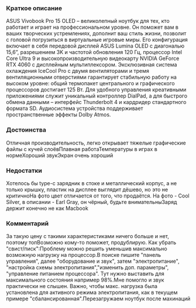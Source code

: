 ### **Краткое описание**
ASUS Vivobook Pro 15 OLED – великолепный ноутбук для тех, кто работает и играет на профессиональном уровне. Он поможет вам в ваших творческих устремлениях, дополнит ваш стиль жизни, позволит с головой погрузиться в виртуальные игровые миры. Его конфигурация включает в себя передовой дисплей ASUS Lumina OLED с диагональю 15,6”, разрешением 3K и частотой обновления 120 Гц, процессор Intel Core Ultra 9 и высокопроизводительную видеокарту NVIDIA GeForce RTX 4060 с дисплейным мультиплексором. Эксклюзивная система охлаждения IceCool Pro с двумя вентиляторами и тремя вентиляционными отверстиями гарантирует стабильную работу на высоком уровне: общий термопакет центрального и графического процессоров достигает 125 Вт. Для удобного управления креативными приложениями служит уникальный контроллер DialPad, а для быстрого обмена данными – интерфейс Thunderbolt 4 и кардридер стандартного формата SD. Аудиосистема устройства поддерживает пространственные эффекты Dolby Atmos.

### **Достоинства**
Отличная производительность, легко открывает тяжелые графические файлы с кучей слоёвПлавная работаТемпературы в играх в нормеХороший звукЭкран очень хороший

### **Недостатки**
Хотелось бы type-с зарядник в стоке и металлический корпус, а не только крышку, пластик на дисплее выглядит дёшево, но это не критичноНа фото цвет отличается от того, что продаётся. На фото - Cool Silver, в описании - Earl Gray, он чёрный, будьте внимательныЗаряд держит конечно не как Macbook

### **Комментарий**
За такую цену с такими характеристиками ничего больше и нет, поэтому топВозможно кому-то поможет, продублирую. Как убрать "свист/писк":Проблему можно решить уменьшив максимально возможную нагрузку на процессор.В поиске пишите "панель управления", далее "оборудование и звук", затем "электропитание", "настройка схемы электропитания","изменить доп. параметры", "управление питанием процессора". Тут нужно выставить для максимального состояния например 98%.Мне помогло и звук практически не слышен. Важно, чтобы макс. нагрузка была установлена для активного режима электропитания, как в текущем примере "сбалансированная".Перезагружаем ноутбук после махинаций
